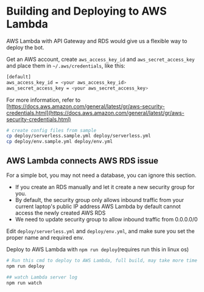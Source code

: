 # Building and Deploying to AWS Lambda

AWS Lambda with API Gateway and RDS would give us a flexible way to deploy the bot.

Get an AWS account, create `aws_access_key_id` and `aws_secret_access_key` and place them in `~/.aws/credentials`, like this:

```bash
[default]
aws_access_key_id = <your aws_access_key_id>
aws_secret_access_key = <your aws_secret_access_key>
```

For more information, refer to [https://docs.aws.amazon.com/general/latest/gr/aws-security-credentials.html](https://docs.aws.amazon.com/general/latest/gr/aws-security-credentials.html)

```bash
# create config files from sample
cp deploy/serverless.sample.yml deploy/serverless.yml
cp deploy/env.sample.yml deploy/env.yml
```

## AWS Lambda connects AWS RDS issue

For a simple bot, you may not need a database, you can ignore this section.

- If you create an RDS manually and let it create a new security group for you.
- By default, the security group only allows inbound traffic from your current laptop's public IP address
AWS Lambda by default cannot access the newly created AWS RDS
- We need to update security group to allow inbound traffic from 0.0.0.0/0

Edit `deploy/serverless.yml` and `deploy/env.yml`, and make sure you set the proper name and required env.

Deploy to AWS Lambda with `npm run deploy`(requires run this in linux os)

```bash
# Run this cmd to deploy to AWS Lambda, full build, may take more time
npm run deploy

## watch Lambda server log
npm run watch

```
